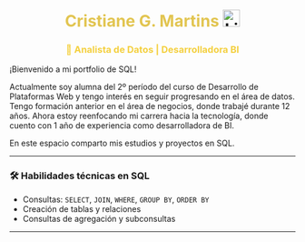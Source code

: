 <h1 align="center">
   <span style="color:#e2c551;"> Cristiane G. Martins  
  <a href="https://www.linkedin.com/in/cristianegmartins/">
    <img src="https://cdn.jsdelivr.net/gh/devicons/devicon/icons/linkedin/linkedin-original.svg" alt="LinkedIn" width="30" height="30"/>
  </a>
</h1>

<h3 align="center">
  <span style="color:#F4D03F;">🎯 Analista de Datos | Desarrolladora BI</span>
</h3>









¡Bienvenido a mi portfolio de SQL!  

Actualmente soy alumna del 2º período del curso de Desarrollo de Plataformas Web y tengo interés en seguir progresando en el área de datos.  Tengo formación anterior en el área de negocios, 
donde trabajé durante 12 años.  Ahora estoy reenfocando mi carrera hacia la tecnología, donde cuento con 1 año de experiencia como desarrolladora de BI.  

En este espacio comparto mis estudios y proyectos en SQL.

---

<h3>🛠 Habilidades técnicas en SQL</h3>

- Consultas: `SELECT`, `JOIN`, `WHERE`, `GROUP BY`, `ORDER BY`  
- Creación de tablas y relaciones  
- Consultas de agregación y subconsultas  

---
